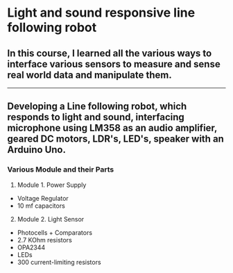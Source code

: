 # Light and sound responsive line following robot

## In this course, I learned all the various ways to interface various sensors to measure and sense real world data and manipulate them. 

---

## Developing a Line following robot, which responds to light and sound, interfacing microphone using LM358 as an audio amplifier, geared DC motors, LDR's, LED's, speaker with an Arduino Uno. 

### Various Module and their Parts

1. Module 1. Power Supply
<ul>
  <li>Voltage Regulator</li>
  <li>10 mf capacitors</li>
</ul>

2. Module 2. Light Sensor
<ul>
  <li>Photocells + Comparators</li>
  <li>2.7 KOhm resistors</li>
  <li>OPA2344</li>
  <li>LEDs</li>
  <li>300 current-limiting resistors</li>
</ul>
